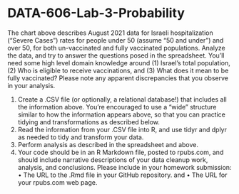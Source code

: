 # DATA-606-Lab-3-Probability
The chart above describes August 2021 data for Israeli hospitalization (“Severe Cases”) rates for people under 50 (assume “50 and under”) and over 50, for both un-vaccinated and fully vaccinated populations. Analyze the data, and try to answer the questions posed in the spreadsheet. You’ll need some high level domain knowledge around (1) Israel’s total population, (2) Who is eligible to receive vaccinations, and (3) What does it mean to be fully vaccinated? Please note any apparent discrepancies that you observe in your analysis.

1. Create a .CSV file (or optionally, a relational database!) that includes all the information above. You’re encouraged to use a “wide” structure similar to how the information appears above, so that you can practice tidying and transformations as described below.
2. Read the information from your .CSV file into R, and use tidyr and dplyr as needed to tidy and transform your data.
3. Perform analysis as described in the spreadsheet and above.
4. Your code should be in an R Markdown file, posted to rpubs.com, and should include narrative
descriptions of your data cleanup work, analysis, and conclusions. Please include in your homework submission:
• The URL to the .Rmd file in your GitHub repository. and • The URL for your rpubs.com web page.
